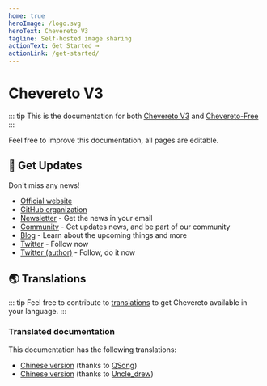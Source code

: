 ```yaml
---
home: true
heroImage: /logo.svg
heroText: Chevereto V3
tagline: Self-hosted image sharing
actionText: Get Started →
actionLink: /get-started/
---
```


# Chevereto V3

::: tip
This is the documentation for both [Chevereto V3](https://chevereto.com/pricing) and [Chevereto-Free](https://github.com/chevereto/chevereto-free/releases)
:::

Feel free to improve this documentation, all pages are editable.

## 🌈 Get Updates

Don't miss any news!

* [Official website](https://chevereto.com)
* [GitHub organization](https://github.com/chevereto)
* [Newsletter](https://newsletter.chevereto.com/subscription?f=PmL892XuTdfErVq763PCycJQrgHu89RPRifGX6GXWko9jbzN892DN892XkwATqNm2slYVMHJyPXHV763yXE9jZoh0ZhJySXQ) - Get the news in your email
* [Community](https://chevereto.com/community/) - Get updates news, and be part of our community
* [Blog](https://chevereto.com/blog) - Learn about the upcoming things and more
* [Twitter](https://twitter.com/chevereto) - Follow now
* [Twitter (author)](https://twitter.com/godlike) - Follow, do it now

## 🌏 Translations

::: tip
Feel free to contribute to [translations](https://chevereto.oneskyapp.com/) to get Chevereto available in your language.
:::

### Translated documentation

This documentation has the following translations:

* [Chinese version](https://docs.doge.uk/zh/chevereto/) (thanks to [QSong](https://resbeta.com/))
* [Chinese version](https://ch.cndrew.cn/) (thanks to [Uncle_drew](https://cndrew.cn/))
